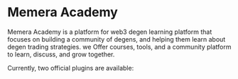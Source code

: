 # Memera Academy

Memera Academy is a platform for web3 degen learning platform that focuses on building a community of degens, and helping them learn about degen trading strategies. we Offer courses, tools, and a community platform to learn, discuss, and grow together.

Currently, two official plugins are available:

